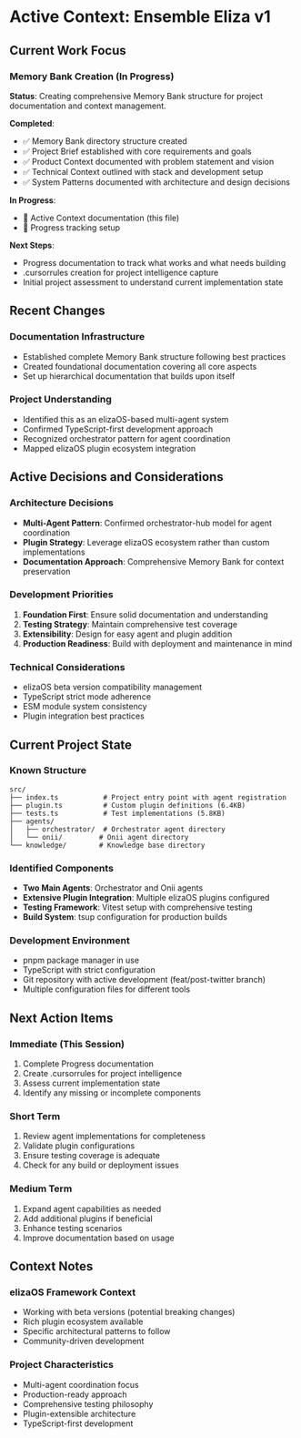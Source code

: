 # Active Context: Ensemble Eliza v1

## Current Work Focus

### Memory Bank Creation (In Progress)
**Status**: Creating comprehensive Memory Bank structure for project documentation and context management.

**Completed**:
- ✅ Memory Bank directory structure created
- ✅ Project Brief established with core requirements and goals
- ✅ Product Context documented with problem statement and vision
- ✅ Technical Context outlined with stack and development setup
- ✅ System Patterns documented with architecture and design decisions

**In Progress**:
- 🔄 Active Context documentation (this file)
- 🔄 Progress tracking setup

**Next Steps**:
- Progress documentation to track what works and what needs building
- .cursorrules creation for project intelligence capture
- Initial project assessment to understand current implementation state

## Recent Changes

### Documentation Infrastructure
- Established complete Memory Bank structure following best practices
- Created foundational documentation covering all core aspects
- Set up hierarchical documentation that builds upon itself

### Project Understanding
- Identified this as an elizaOS-based multi-agent system
- Confirmed TypeScript-first development approach
- Recognized orchestrator pattern for agent coordination
- Mapped elizaOS plugin ecosystem integration

## Active Decisions and Considerations

### Architecture Decisions
- **Multi-Agent Pattern**: Confirmed orchestrator-hub model for agent coordination
- **Plugin Strategy**: Leverage elizaOS ecosystem rather than custom implementations
- **Documentation Approach**: Comprehensive Memory Bank for context preservation

### Development Priorities
1. **Foundation First**: Ensure solid documentation and understanding
2. **Testing Strategy**: Maintain comprehensive test coverage
3. **Extensibility**: Design for easy agent and plugin addition
4. **Production Readiness**: Build with deployment and maintenance in mind

### Technical Considerations
- elizaOS beta version compatibility management
- TypeScript strict mode adherence
- ESM module system consistency
- Plugin integration best practices

## Current Project State

### Known Structure
```
src/
├── index.ts           # Project entry point with agent registration
├── plugin.ts          # Custom plugin definitions (6.4KB)
├── tests.ts           # Test implementations (5.8KB)
├── agents/
│   ├── orchestrator/  # Orchestrator agent directory
│   └── onii/         # Onii agent directory
└── knowledge/        # Knowledge base directory
```

### Identified Components
- **Two Main Agents**: Orchestrator and Onii agents
- **Extensive Plugin Integration**: Multiple elizaOS plugins configured
- **Testing Framework**: Vitest setup with comprehensive testing
- **Build System**: tsup configuration for production builds

### Development Environment
- pnpm package manager in use
- TypeScript with strict configuration
- Git repository with active development (feat/post-twitter branch)
- Multiple configuration files for different tools

## Next Action Items

### Immediate (This Session)
1. Complete Progress documentation
2. Create .cursorrules for project intelligence
3. Assess current implementation state
4. Identify any missing or incomplete components

### Short Term
1. Review agent implementations for completeness
2. Validate plugin configurations
3. Ensure testing coverage is adequate
4. Check for any build or deployment issues

### Medium Term
1. Expand agent capabilities as needed
2. Add additional plugins if beneficial
3. Enhance testing scenarios
4. Improve documentation based on usage

## Context Notes

### elizaOS Framework Context
- Working with beta versions (potential breaking changes)
- Rich plugin ecosystem available
- Specific architectural patterns to follow
- Community-driven development

### Project Characteristics
- Multi-agent coordination focus
- Production-ready approach
- Comprehensive testing philosophy
- Plugin-extensible architecture
- TypeScript-first development 